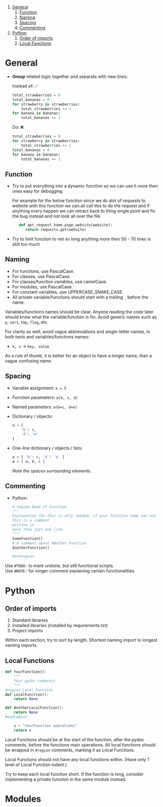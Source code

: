 1. [General](#general)
    1. [Function](#functio)
    2. [Naming](#naming)
    3. [Spacing](#spacing)
    4. [Commenting](#commenting)
2. [Python](#python)
    1. [Order of imports](#order-of-imports)
    2. [Local Functions](#local-functions)


# General

- **Group** related logic together and separate with new lines:

    Instead of: ✅
    ```python
    total_strawberries = 0
    total_bananas = 0
    for strawberry in strawberries:
        total_strawberries += 1
    for banana in bananas:
        total_bananas += 1
    ```

    Do: ❌
    ```python
    total_strawberries = 0
    for strawberry in strawberries:
        total_strawberries += 1
    total_bananas = 0
    for banana in bananas:
        total_bananas += 1
    ```


## **Function**

- Try to put everything into a dynamic function so we can use it more then ones
  easy for debugging 

  For example for the below function since we do alot of requests to website 
  with this function we can all call this to do the request and if anything every happen
  we can retract back to thing single point and fix the bug instead and not look all over the file 

  ```python
     def get_request_home_page_website(website):
        return requests.get(website)
    ```

- Try to limit function to not so long anything more then 50 - 70 lines is abit too much 

## **Naming**

- For functions, use PascalCase.
- For classes, use PascalCase.
- For classes/function variables, use camelCase.
- For modules, use PascalCase.
- For constant variables, use UPPERCASE_SNAKE_CASE.
- All private variable/functions should start with a trailing `_` before the name.

Variables/functions names should be clear. Anyone reading the code later should know what the variable/function is for. Avoid generic names such as `p`, `var1`, `tmp`, `flag`, etc.

For clarity as well, avoid vague abbreviations and single-letter names, in both texts and variables/functions names:
- `k, v` -> `key, value`

As a rule of thumb, it is better for an object to have a longer name, than a vague confusing name.

## **Spacing**

- Variable assignment:
    `a = 5`
- Function parameters:
    `a(b, c, d)`
- Named parameters:
    `a(b=c, d=e)`
- Dictionary / objects:
    ```python
    a = {
        'b': c,
        'd': 'e'
    }
    ```

- One-line dictionary / objects / lists:
    ```python
    a = { 'b': c, 'd': 'e' }
    a = [ a, b, c ]
    ```
    *Note the spaces surrounding elements.*

## **Commenting**

- Python:
    ```python
    # region Name of Function
    """
    Explanation (Do this is only needed, if your function name can not explain it)
    This is a comment
    written in
    more than just one line
    """
    SomeFunction()
    # A comment about ANother Function
    AnotherFunction()
    
    #endregion
    ```
    
Use `#TODO:` to mark undone, but still functional scripts.<br>
Use `#NOTE:` for longer comment explaining certain functionalities.

# Python

## Order of imports

1. Standard libraries
2. Installed libraries (installed by requirements.txt)
3. Project imports

Within each section, try to sort by length. Shortest naming import to longest naming imports.

## Local Functions

```python
def YourFunction():
    """
    Your pydoc comments
    """
#region Local_Function
def LocalFunction():
    return None

def AnotherLocalFunction():
    return None
#endregion

    x = "YourFunction operations"
    return x
```

Local Functions should be at the start of the function, after the pydoc comments, before the functions main operations. All local functions should be wrapped in `#region` comments, marking it as Local Functions.

Local Functions should not have any local functions within. (Have only 1 level of Local Function indent.)

Try to keep each local function short. If the function is long, consider implementing a private function in the same module instead.

# Modules
